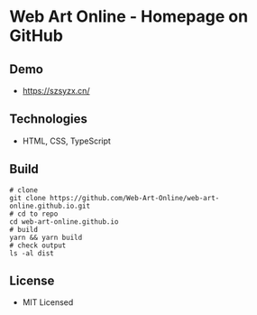 # Web Art Online - Homepage on GitHub

## Demo

- <https://szsyzx.cn/>

## Technologies

- HTML, CSS, TypeScript

## Build

```shell
# clone
git clone https://github.com/Web-Art-Online/web-art-online.github.io.git
# cd to repo
cd web-art-online.github.io
# build
yarn && yarn build
# check output
ls -al dist
```

## License

- MIT Licensed
